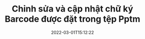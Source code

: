---
############################# Static ############################
layout: "auto-gen-signature"
date: 2022-03-01T15:12:22
draft: false
operation: Update
signaturetype: Barcode
fileformat: Pptm
productName: .NET
lang: vi
productCode: net
otherformats: pdf doc docx docm dot dotm dotx odt ott rtf xls xlsx xlsm xlsb csv ods ots xltx xltm ppt pptx pps ppsx odp otp potx potm pptm ppsm
breadcrumb: Put Barcode signature on Pptm for C#

############################# Head ############################
head_title: "Cập nhật chữ ký Barcode được đặt trong tệp Pptm bằng C#"
head_description: "Sử dụng mã .NET đơn giản và dễ hiểu để cập nhật chữ ký Barcode trong tài liệu Pptm đã ký."

############################# Header ############################
title: "Chỉnh sửa và cập nhật chữ ký Barcode được đặt trong tệp Pptm"
description: "API cho .NET cung cấp chức năng cập nhật chữ ký Barcode tại tài liệu Pptm. Cập nhật chữ ký điện tử bên trong tài liệu Pptm của bạn bằng một vài dòng mã C# một cách nhanh chóng và dễ dàng."
bg_image: "https://cms.admin.containerize.com/templates/aspose/App_Themes/V3/images/bg/header1.png"
bg_overlay: false
button:
    enable: true

############################# SubMenu ############################
submenu:
    enable: true

    left:
        img_alt: "GroupDocs.Signature for .NET"
        image: "https://cms.admin.containerize.com/templates/groupdocs/images/product-logos/90x90-noborder/groupdocs-signature-net.png"
        product: "GroupDocs.Signature"
        platform: ".NET"



############################# About ############################
about:
    enable: true
    title: "Tìm hiểu về các tính năng của API GroupDocs.Signature for .NET"
    content: |
        [GroupDocs.Signature for .NET] (https://products.groupdocs.com/signature/net/) Chức năng API chứa nhiều lựa chọn phương tiện để xử lý ở các định dạng tài liệu yêu cầu bằng cách sử dụng chữ ký điện tử. Hỗ trợ nhiều loại chữ ký điện tử như văn bản, hình ảnh, chứng chỉ kỹ thuật số, mã vạch, mã QR, tem hoặc siêu dữ liệu. Khách hàng có thể thêm, bớt, chỉnh sửa, xác thực hoặc tìm kiếm chữ ký điện tử tại các tệp PDF, tài liệu MS Word, sổ làm việc MS Excel, bản trình bày MS PowerPoint, tệp Adobe Photoshop và các định dạng hình ảnh khác nhau. Nhiều tính năng và cài đặt hữu ích có sẵn.
    

############################# Steps ############################
steps:
    enable: true
    title_left: "Cách thay đổi chữ ký Barcode trong tài liệu Pptm của bạn"
    content_left: |
        [GroupDocs.Signature for .NET] (https://products.groupdocs.com/signature/net/) bao gồm các tính năng hữu ích như cập nhật chữ ký Barcode được đặt trong tài liệu Pptm. Có thể thay đổi các tính năng của chữ ký mà không cần thêm mã.
        
        * Để bắt đầu, hãy tạo đối tượng Chữ ký truyền dưới dạng một đường dẫn tham số phương thức khởi tạo đến một tài liệu được cho là sẽ được cập nhật.
        * Sau đó, khởi tạo một đối tượng chữ ký cụ thể thích hợp và thiết lập mã định danh và thuộc tính của nó cần được thay đổi.
        * Cuối cùng, gọi phương thức Cập nhật của Chữ ký chuyển đối tượng chữ ký cụ thể.
        * Xử lý kết quả cập nhật thông báo của bạn.

    title_right: "yêu cầu hệ thống"
    content_right: |
        GroupDocs.Signature for .NET được hỗ trợ trên tất cả các nền tảng và hệ điều hành chính. Trước khi thực hiện mã bên dưới, hãy đảm bảo rằng bạn đã cài đặt các điều kiện tiên quyết sau trên hệ thống của mình.

        * Hệ điều hành: Microsoft Windows, Linux, MacOS
        * Môi trường phát triển: Microsoft Visual Studio, Xamarin, MonoDevelop
        * Frameworks: .NET Framework, .NET Standard, .NET Core, Mono
        * Tải xuống phiên bản mới nhất của GroupDocs.Signature for .NET từ [Nuget] (https://www.nuget.org/packages/groupdocs.signature)
         
    code: |
        ```csharp    
                
        // Set up input Pptm file
        string filePath = "input.pptm";

        // Instantiate Signature for input file
        using (GroupDocs.Signature.Signature signature = new GroupDocs.Signature.Signature(filePath))
        {
                // Id of signature which is supposed to be updated
                // such Id might be got as a result of search operation
                string id = "07f83369-318b-41ad-a843-732417b912c2";

                // provide signature features to update
                // set up particular signature id
                BarcodeSignature signatureToUpdate = new BarcodeSignature(id)
                {
                    // specify signature width
                    Width = 300,
                    // specify signature height
                    Height = 50,
                    // set left position
                    Left = 80,
                    // set top position
                    Top = 100
                };

                // update signature
                bool updateResult = signature.Update(signatureToUpdate);

                // process updation result
                if (updateResult)
                {
                    Console.WriteLine("Signature was updated successfully!");
                }
        }
        ```

############################# Demos ############################
demos:
    enable: true
    title: "Cập nhật chữ ký Barcode trên các trang tài liệu - Bản trình diễn trực tiếp"
    content: |
       Chỉnh sửa các chữ ký điện tử khác nhau của tài liệu Pptm ngay bây giờ bằng cách truy cập trang web [GroupDocs.Signature App] (https://products.groupdocs.app/signature/family).          

############################# More Formats ############################
more_formats:
    enable: true
    title: "Cập nhật các chữ ký Barcode khác nhau qua C#"
    content: |
        "Chỉnh sửa chữ ký điện tử được đặt ở nhiều định dạng tài liệu khác nhau. Cập nhật dữ liệu chữ ký mà không cần thêm mã."
    format: 
       
       
back_to_top:
    enable: true
---